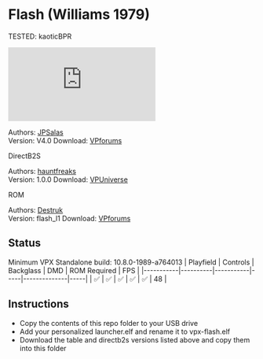 # Flash (Williams 1979)
TESTED: kaoticBPR

![Table Preview](https://www.vpforums.org/index.php?app=downloads&module=display&section=screenshot&record=103634&id=12024&full=1)

Authors: [JPSalas](https://www.vpforums.org/index.php?showuser=277)  
Version: V4.0
Download: [VPforums](https://www.vpforums.org/index.php?app=downloads&showfile=12024)

DirectB2S

Authors: [hauntfreaks](https://vpuniverse.com/profile/5216-hauntfreaks/)  
Version:  1.0.0
Download: [VPUniverse](https://vpuniverse.com/files/file/14340-flash-williams-1979-b2s/)

ROM

Authors: [Destruk](https://www.vpforums.org/index.php?showuser=5)  
Version:  flash_l1
Download: [VPforums](http://www.vpforums.org/index.php?app=downloads&showfile=758)



## Status 

Minimum VPX Standalone build: 10.8.0-1989-a764013
| Playfield | Controls | Backglass | DMD | ROM Required | FPS | 
|-----------|----------|-----------|-----|--------------|-----|
| :white_check_mark: | :white_check_mark: | :white_check_mark: | :white_check_mark: | :white_check_mark: | 48 |

## Instructions

- Copy the contents of this repo folder to your USB drive
- Add your personalized launcher.elf and rename it to vpx-flash.elf
- Download the table and directb2s versions listed above and copy them into this folder